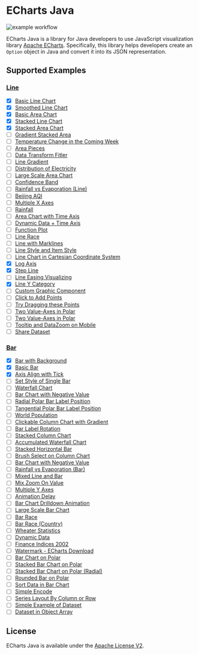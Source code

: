 # ECharts Java

![example workflow](https://github.com/IcePear-Jzx/ECharts-Java/actions/workflows/maven.yml/badge.svg)

ECharts Java is a library for Java developers to use JavaScript visualization library [Apache ECharts](https://echarts.apache.org/en/index.html). Specifically, this library helps developers create an `Option` object in Java and convert it into its JSON representation.

## Supported Examples

### [Line](https://echarts.apache.org/examples/en/index.html#chart-type-line)

- [x] [Basic Line Chart](https://echarts.apache.org/examples/en/editor.html?c=line-simple)
- [x] [Smoothed Line Chart](https://echarts.apache.org/examples/en/editor.html?c=line-smooth)
- [x] [Basic Area Chart](https://echarts.apache.org/examples/en/editor.html?c=area-basic)
- [x] [Stacked Line Chart](https://echarts.apache.org/examples/en/editor.html?c=line-stack)
- [x] [Stacked Area Chart](https://echarts.apache.org/examples/en/editor.html?c=area-stack)
- [ ] [Gradient Stacked Area](https://echarts.apache.org/examples/en/editor.html?c=area-stack-gradient)
- [ ] [Temperature Change in the Coming Week](https://echarts.apache.org/examples/en/editor.html?c=line-marker)
- [ ] [Area Pieces](https://echarts.apache.org/examples/en/editor.html?c=area-pieces)
- [ ] [Data Transform Fitler](https://echarts.apache.org/examples/en/editor.html?c=data-transform-filter)
- [ ] [Line Gradient](https://echarts.apache.org/examples/en/editor.html?c=line-gradient)
- [ ] [Distribution of Electricity](https://echarts.apache.org/examples/en/editor.html?c=line-sections)
- [ ] [Large Scale Area Chart](https://echarts.apache.org/examples/en/editor.html?c=area-simple)
- [ ] [Confidence Band](https://echarts.apache.org/examples/en/editor.html?c=confidence-band)
- [ ] [Rainfall vs Evaporation (Line)](https://echarts.apache.org/examples/en/editor.html?c=grid-multiple)
- [ ] [Beijing AQI](https://echarts.apache.org/examples/en/editor.html?c=line-aqi)
- [ ] [Multiple X Axes](https://echarts.apache.org/examples/en/editor.html?c=multiple-x-axis)
- [ ] [Rainfall](https://echarts.apache.org/examples/en/editor.html?c=area-rainfall)
- [ ] [Area Chart with Time Axis](https://echarts.apache.org/examples/en/editor.html?c=area-time-axis)
- [ ] [Dynamic Data + Time Axis](https://echarts.apache.org/examples/en/editor.html?c=dynamic-data2)
- [ ] [Function Plot](https://echarts.apache.org/examples/en/editor.html?c=line-function)
- [ ] [Line Race](https://echarts.apache.org/examples/en/editor.html?c=line-race)
- [ ] [Line with Marklines](https://echarts.apache.org/examples/en/editor.html?c=line-markline)
- [ ] [Line Style and Item Style](https://echarts.apache.org/examples/en/editor.html?c=line-style)
- [ ] [Line Chart in Cartesian Coordinate System](https://echarts.apache.org/examples/en/editor.html?c=line-in-cartesian-coordinate-system)
- [x] [Log Axis](https://echarts.apache.org/examples/en/editor.html?c=line-log)
- [x] [Step Line](https://echarts.apache.org/examples/en/editor.html?c=line-step)
- [ ] [Line Easing Visualizing](https://echarts.apache.org/examples/en/editor.html?c=line-easing)
- [x] [Line Y Category](https://echarts.apache.org/examples/en/editor.html?c=line-y-category)
- [ ] [Custom Graphic Component](https://echarts.apache.org/examples/en/editor.html?c=line-graphic)
- [ ] [Click to Add Points](https://echarts.apache.org/examples/en/editor.html?c=line-pen)
- [ ] [Try Dragging these Points](https://echarts.apache.org/examples/en/editor.html?c=line-draggable)
- [ ] [Two Value-Axes in Polar](https://echarts.apache.org/examples/en/editor.html?c=line-polar)
- [ ] [Two Value-Axes in Polar](https://echarts.apache.org/examples/en/editor.html?c=line-polar2)
- [ ] [Tooltip and DataZoom on Mobile](https://echarts.apache.org/examples/en/editor.html?c=line-tooltip-touch)
- [ ] [Share Dataset](https://echarts.apache.org/examples/en/editor.html?c=dataset-link)

### [Bar](https://echarts.apache.org/examples/en/index.html#chart-type-bar)

- [x] [Bar with Background](https://echarts.apache.org/examples/en/editor.html?c=bar-background)
- [x] [Basic Bar](https://echarts.apache.org/examples/en/editor.html?c=bar-simple)
- [x] [Axis Align with Tick](https://echarts.apache.org/examples/en/editor.html?c=bar-tick-align)
- [ ] [Set Style of Single Bar](https://echarts.apache.org/examples/en/editor.html?c=bar-data-color)
- [ ] [Waterfall Chart](https://echarts.apache.org/examples/en/editor.html?c=bar-waterfall)
- [ ] [Bar Chart with Negative Value](https://echarts.apache.org/examples/en/editor.html?c=bar-negative2)
- [ ] [Radial Polar Bar Label Position](https://echarts.apache.org/examples/en/editor.html?c=bar-polar-label-radial)
- [ ] [Tangential Polar Bar Label Position](https://echarts.apache.org/examples/en/editor.html?c=bar-polar-label-tangential)
- [ ] [World Population](https://echarts.apache.org/examples/en/editor.html?c=bar-y-category)
- [ ] [Clickable Column Chart with Gradient](https://echarts.apache.org/examples/en/editor.html?c=bar-gradient)
- [ ] [Bar Label Rotation](https://echarts.apache.org/examples/en/editor.html?c=bar-label-rotation)
- [ ] [Stacked Column Chart](https://echarts.apache.org/examples/en/editor.html?c=bar-stack)
- [ ] [Accumulated Waterfall Chart](https://echarts.apache.org/examples/en/editor.html?c=bar-waterfall2)
- [ ] [Stacked Horizontal Bar](https://echarts.apache.org/examples/en/editor.html?c=bar-y-category-stack)
- [ ] [Brush Select on Column Chart](https://echarts.apache.org/examples/en/editor.html?c=bar-brush)
- [ ] [Bar Chart with Negative Value](https://echarts.apache.org/examples/en/editor.html?c=bar-negative)
- [ ] [Rainfall vs Evaporation (Bar)](https://echarts.apache.org/examples/en/editor.html?c=bar1)
- [ ] [Mixed Line and Bar](https://echarts.apache.org/examples/en/editor.html?c=mix-line-bar)
- [ ] [Mix Zoom On Value](https://echarts.apache.org/examples/en/editor.html?c=mix-zoom-on-value)
- [ ] [Multiple Y Axes](https://echarts.apache.org/examples/en/editor.html?c=multiple-y-axis)
- [ ] [Animation Delay](https://echarts.apache.org/examples/en/editor.html?c=bar-animation-delay)
- [ ] [Bar Chart Drilldown Animation](https://echarts.apache.org/examples/en/editor.html?c=bar-drilldown)
- [ ] [Large Scale Bar Chart](https://echarts.apache.org/examples/en/editor.html?c=bar-large)
- [ ] [Bar Race](https://echarts.apache.org/examples/en/editor.html?c=bar-race)
- [ ] [Bar Race (Country)](https://echarts.apache.org/examples/en/editor.html?c=bar-race-country)
- [ ] [Wheater Statistics](https://echarts.apache.org/examples/en/editor.html?c=bar-rich-text)
- [ ] [Dynamic Data](https://echarts.apache.org/examples/en/editor.html?c=dynamic-data)
- [ ] [Finance Indices 2002](https://echarts.apache.org/examples/en/editor.html?c=mix-timeline-finance)
- [ ] [Watermark - ECharts Download](https://echarts.apache.org/examples/en/editor.html?c=watermark)
- [ ] [Bar Chart on Polar](https://echarts.apache.org/examples/en/editor.html?c=bar-polar-real-estate)
- [ ] [Stacked Bar Chart on Polar](https://echarts.apache.org/examples/en/editor.html?c=bar-polar-stack)
- [ ] [Stacked Bar Chart on Polar (Radial)](https://echarts.apache.org/examples/en/editor.html?c=bar-polar-stack-radial)
- [ ] [Rounded Bar on Polar](https://echarts.apache.org/examples/en/editor.html?c=polar-roundCap)
- [ ] [Sort Data in Bar Chart](https://echarts.apache.org/examples/en/editor.html?c=data-transform-sort-bar)
- [ ] [Simple Encode](https://echarts.apache.org/examples/en/editor.html?c=dataset-encode0)
- [ ] [Series Layout By Column or Row](https://echarts.apache.org/examples/en/editor.html?c=dataset-series-layout-by)
- [ ] [Simple Example of Dataset](https://echarts.apache.org/examples/en/editor.html?c=dataset-simple0)
- [ ] [Dataset in Object Array](https://echarts.apache.org/examples/en/editor.html?c=dataset-simple1)

## License

ECharts Java is available under the [Apache License V2](LICENSE).

